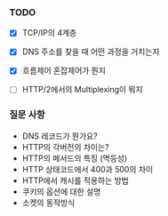 ### TODO
- [x] TCP/IP의 4계층
- [X] DNS 주소를 찾을 때 어떤 과정을 거치는지 
- [X] 흐름제어 혼잡제어가 뭔지
- [ ] HTTP/2에서의 Multiplexing이 뭐지 


### 질문 사항 
- DNS 레코드가 뭔가요? 
- HTTP의 각버전의 차이는? 
- HTTP의 메서드의 특징 (멱등성) 
- HTTP 상태코드에서 400과 500의 차이 
- HTTP에서 캐시를 적용하는 방법
- 쿠키의 옵션에 대한 설명
- 소켓의 동작방식 
